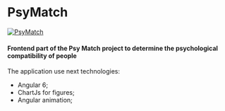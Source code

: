# PsyMatch

[![PsyMatch](http://167.99.133.172)](http://167.99.133.172)

#### Frontend part of the Psy Match project to determine the psychological compatibility of people 


The application use next technologies: 
 - Angular 6; 
 - ChartJs for figures;
 - Angular animation; 
